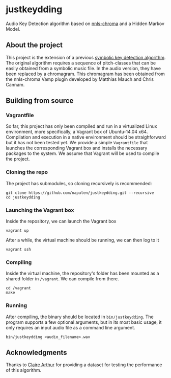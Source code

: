 # justkeydding
Audio Key Detection algorithm based on [nnls-chroma](http://www.isophonics.net/nnls-chroma) and a Hidden Markov Model.

## About the project
This project is the extension of a previous [symbolic key detection algorithm](https://github.com/napulen/keytracker). The original algorithm requires a sequence of pitch-classes that can be easily obtained from a symbolic music file. In the audio version, they have been replaced by a chromagram. This chromagram has been obtained from the nnls-chroma Vamp plugin developed by Matthias Mauch and Chris Cannam.

## Building from source
### Vagrantfile
So far, this project has only been compiled and run in a virtualized Linux environment, more specifically, a Vagrant box of Ubuntu-14.04 x64. Compilation and execution in a native environment should be straighforward but it has not been tested yet. We provide a simple `Vagrantfile` that launches the corresponding Vagrant box and installs the necessary packages to the system. We assume that Vagrant will be used to compile the project.

### Cloning the repo
The project has submodules, so cloning recursively is recommended:
```
git clone https://github.com/napulen/justkeydding.git --recursive
cd justkeydding
```
### Launching the Vagrant box
Inside the repository, we can launch the Vagrant box
```
vagrant up
```
After a while, the virtual machine should be running, we can then log to it
```
vagrant ssh
```
### Compiling
Inside the virtual machine, the repository's folder has been mounted as a shared folder in `/vagrant`. We can compile from there.
```
cd /vagrant
make
```
### Running
After compiling, the binary should be located in `bin/justkeydding`. The program supports a few optional arguments, but in its most basic usage, it only requires an input audio file as a command line argument.
```
bin/justkeydding <audio_filename>.wav
```
## Acknowledgments
Thanks to [Claire Arthur](https://github.com/musicnerd) for providing a dataset for testing the performance of this algorithm.
